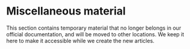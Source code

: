 <!--
title: "Miscellaneous material"
sidebar_label: "Miscellaneous"
custom_edit_url: "https://github.com/netdata/netdata/edit/master/docs/category-overview-pages/integrations-overview.md"
description: "Available integrations in Netdata"
learn_status: "Published"
learn_rel_path: "Miscellaneous"
-->

# Miscellaneous material

This section contains temporary material that no longer belongs in our official documentation, and will
be moved to other locations. We keep it here to make it accessible while we create the new articles. 





